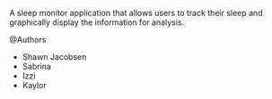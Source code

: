 A sleep monitor application that allows users to track their sleep and graphically display the information for analysis.

@Authors
* Shawn Jacobsen
* Sabrina
* Izzi
* Kaylor
